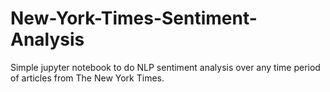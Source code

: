 # New-York-Times-Sentiment-Analysis
Simple jupyter notebook to do NLP sentiment analysis over any time period of articles from The New York Times.
